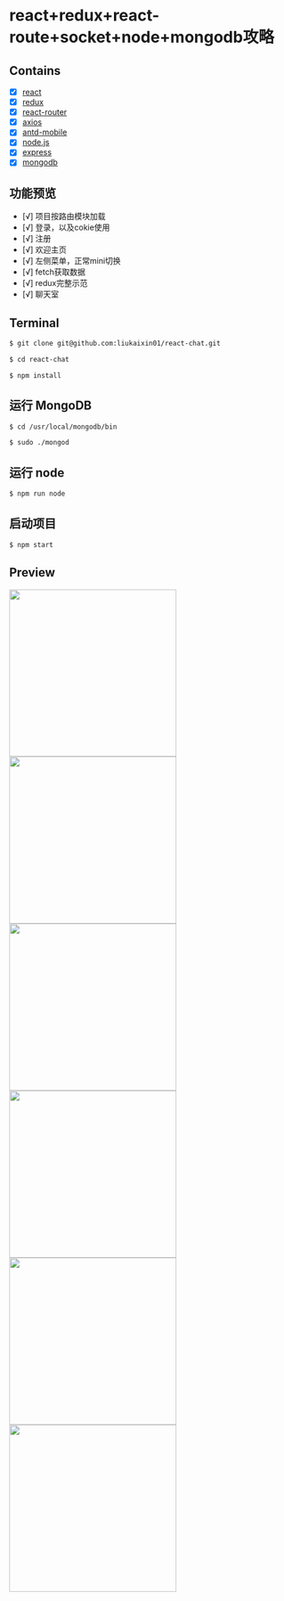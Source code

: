 # react+redux+react-route+socket+node+mongodb攻略

## Contains

- [x] [react](https://reactjs.org/)
- [x] [redux](http://cn.redux.js.org/)
- [x] [react-router](http://www.ruanyifeng.com/blog/2016/05/react_router.html?utm_source=tool.lu)
- [x] [axios](https://www.npmjs.com/package/axios)
- [x] [antd-mobile](https://mobile.ant.design)
- [x] [node.js](http://nodejs.cn/)
- [x] [express](http://www.expressjs.com.cn/)
- [x] [mongodb](http://www.runoob.com/mongodb/mongodb-tutorial.html)

## 功能预览
- [√] 项目按路由模块加载
- [√] 登录，以及cokie使用
- [√] 注册
- [√] 欢迎主页
- [√] 左侧菜单，正常mini切换
- [√] fetch获取数据
- [√] redux完整示范
- [√] 聊天室

## Terminal

```sh
$ git clone git@github.com:liukaixin01/react-chat.git
```
```sh
$ cd react-chat
```
```sh
$ npm install
```

## 运行 MongoDB

```sh
$ cd /usr/local/mongodb/bin
```
```sh
$ sudo ./mongod
```

## 运行 node

```sh
$ npm run node
```

## 启动项目

```sh
$ npm start
```

## Preview
<img src="http://liukaixin.cn/react-chat/git-hub/login.png" width="300">  <img src="http://liukaixin.cn/react-chat/git-hub/register.png" width="300">
<img src="http://liukaixin.cn/react-chat/git-hub/leader-register.png" width="300">  <img src="http://liukaixin.cn/react-chat/git-hub/genuis-register.png" width="300">
<img src="http://liukaixin.cn/react-chat/git-hub/leader-view.png" width="300"> <img src="http://liukaixin.cn/react-chat/git-hub/genuis-view.png" width="300">
